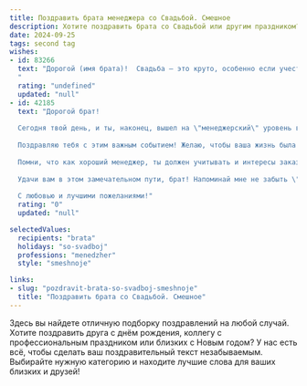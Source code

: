 ```yaml
---
title: Поздравить брата менеджера со Свадьбой. Смешное
description: Хотите поздравить брата со Свадьбой или другим праздником? Наш ИИ создаст незабываемое поздравление, а вы обязательно выделитесь среди других.  
date: 2024-09-25
tags: second tag
wishes:
- id: 83266
  text: "Дорогой (имя брата)!  Свадьба – это круто, особенно если учесть, что теперь ты официально занят, и тебе придется согласовывать все свои гениальные менеджерские решения с начальником – то есть с женой!  Желаю вам обоим  процветания в семейном бизнесе,  максимальной выручки от совместного проживания (в виде любви и радости, конечно!), и чтобы  все ваши конфликты решались  не  через  строгие регламенты, а  через сладкие примирения!  Горько!
  "
  rating: "undefined"
  updated: "null"
- id: 42185
  text: "Дорогой брат!
  
  Сегодня твой день, и ты, наконец, вышел на \"менеджерский\" уровень в жизни — теперь ты не только управляешь проектами, но и... совместными утрами с любимой!
  
  Поздравляю тебя с этим важным событием! Желаю, чтобы ваша жизнь была как хороший бизнес: с отличными перспективами, прибыльными вложениями в счастье и минимальными расходами на ссоры. Пусть в вашей семье будет больше \"успешных сделок\" по покупке сантехники и \"премий\" за вынос мусора.
  
  Помни, что как хороший менеджер, ты должен учитывать и интересы заказчика (жены) — ведь лучший проект это счастливый брак!
  
  Удачи вам в этом замечательном пути, брат! Напоминай мне не забыть \"распечатать\" ваш свадебный бизнес-план на завтрак!
  
  С любовью и лучшими пожеланиями!"
  rating: "0"
  updated: "null"

selectedValues:
  recipients: "brata"
  holidays: "so-svadboj"
  professions: "menedzher"
  style: "smeshnoje"

links:
- slug: "pozdravit-brata-so-svadboj-smeshnoje"
  title: "Поздравить брата со Свадьбой. Смешное"
---
```


Здесь вы найдете отличную подборку поздравлений на любой случай. 
Хотите поздравить друга с днём рождения, коллегу с профессиональным праздником или близких с Новым годом? У нас есть всё, чтобы сделать ваш поздравительный текст незабываемым. Выбирайте нужную категорию и находите лучшие слова для ваших близких и друзей!
